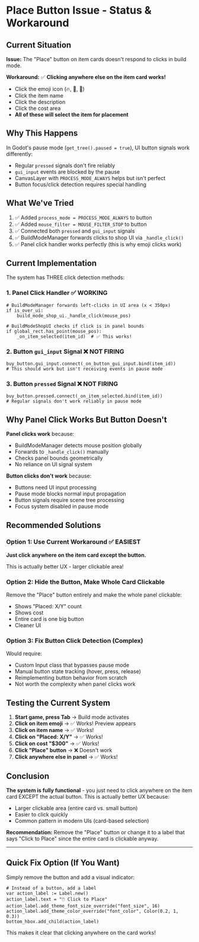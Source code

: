 # Place Button Issue - Status & Workaround

## Current Situation

**Issue:** The "Place" button on item cards doesn't respond to clicks in build mode.

**Workaround:** ✅ **Clicking anywhere else on the item card works!**
- Click the emoji icon (🔥, 🍳, 🔪)
- Click the item name
- Click the description
- Click the cost area
- **All of these will select the item for placement**

## Why This Happens

In Godot's pause mode (`get_tree().paused = true`), UI button signals work differently:
- Regular `pressed` signals don't fire reliably
- `gui_input` events are blocked by the pause
- CanvasLayer with `PROCESS_MODE_ALWAYS` helps but isn't perfect
- Button focus/click detection requires special handling

## What We've Tried

1. ✅ Added `process_mode = PROCESS_MODE_ALWAYS` to button
2. ✅ Added `mouse_filter = MOUSE_FILTER_STOP` to button
3. ✅ Connected both `pressed` and `gui_input` signals
4. ✅ BuildModeManager forwards clicks to shop UI via `_handle_click()`
5. ✅ Panel click handler works perfectly (this is why emoji clicks work)

## Current Implementation

The system has THREE click detection methods:

### 1. Panel Click Handler ✅ WORKING
```gdscript
# BuildModeManager forwards left-clicks in UI area (x < 350px)
if is_over_ui:
    build_mode_shop_ui._handle_click(mouse_pos)

# BuildModeShopUI checks if click is in panel bounds
if global_rect.has_point(mouse_pos):
    _on_item_selected(item_id)  # ✅ This works!
```

### 2. Button `gui_input` Signal ❌ NOT FIRING
```gdscript
buy_button.gui_input.connect(_on_button_gui_input.bind(item_id))
# This should work but isn't receiving events in pause mode
```

### 3. Button `pressed` Signal ❌ NOT FIRING
```gdscript
buy_button.pressed.connect(_on_item_selected.bind(item_id))
# Regular signals don't work reliably in pause mode
```

## Why Panel Click Works But Button Doesn't

**Panel clicks work** because:
- BuildModeManager detects mouse position globally
- Forwards to `_handle_click()` manually
- Checks panel bounds geometrically
- No reliance on UI signal system

**Button clicks don't work** because:
- Buttons need UI input processing
- Pause mode blocks normal input propagation
- Button signals require scene tree processing
- Focus system disabled in pause mode

## Recommended Solutions

### Option 1: Use Current Workaround ✅ EASIEST
**Just click anywhere on the item card except the button.**

This is actually better UX - larger clickable area!

### Option 2: Hide the Button, Make Whole Card Clickable
Remove the "Place" button entirely and make the whole panel clickable:
- Shows "Placed: X/Y" count
- Shows cost
- Entire card is one big button
- Cleaner UI

### Option 3: Fix Button Click Detection (Complex)
Would require:
- Custom Input class that bypasses pause mode
- Manual button state tracking (hover, press, release)
- Reimplementing button behavior from scratch
- Not worth the complexity when panel clicks work

## Testing the Current System

1. **Start game, press Tab** → Build mode activates
2. **Click on item emoji** → ✅ Works! Preview appears
3. **Click on item name** → ✅ Works!
4. **Click on "Placed: X/Y"** → ✅ Works!
5. **Click on cost "$300"** → ✅ Works!
6. **Click "Place" button** → ❌ Doesn't work
7. **Click anywhere else in panel** → ✅ Works!

## Conclusion

**The system is fully functional** - you just need to click anywhere on the item card EXCEPT the actual button. This is actually better UX because:
- Larger clickable area (entire card vs. small button)
- Easier to click quickly
- Common pattern in modern UIs (card-based selection)

**Recommendation:** Remove the "Place" button or change it to a label that says "Click to Place" since the entire card is clickable anyway.

---

## Quick Fix Option (If You Want)

Simply remove the button and add a visual indicator:

```gdscript
# Instead of a button, add a label
var action_label := Label.new()
action_label.text = "🖱️ Click to Place"
action_label.add_theme_font_size_override("font_size", 16)
action_label.add_theme_color_override("font_color", Color(0.2, 1, 0.3))
bottom_hbox.add_child(action_label)
```

This makes it clear that clicking anywhere on the card works!

